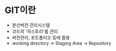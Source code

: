 # GIT이란
- 분산버전 관리시스템
- 코드의 '히스토리'를 관리
- 버전관리, 포트폴리오 등에 활용
- working directory -> Staging Area -> Repository